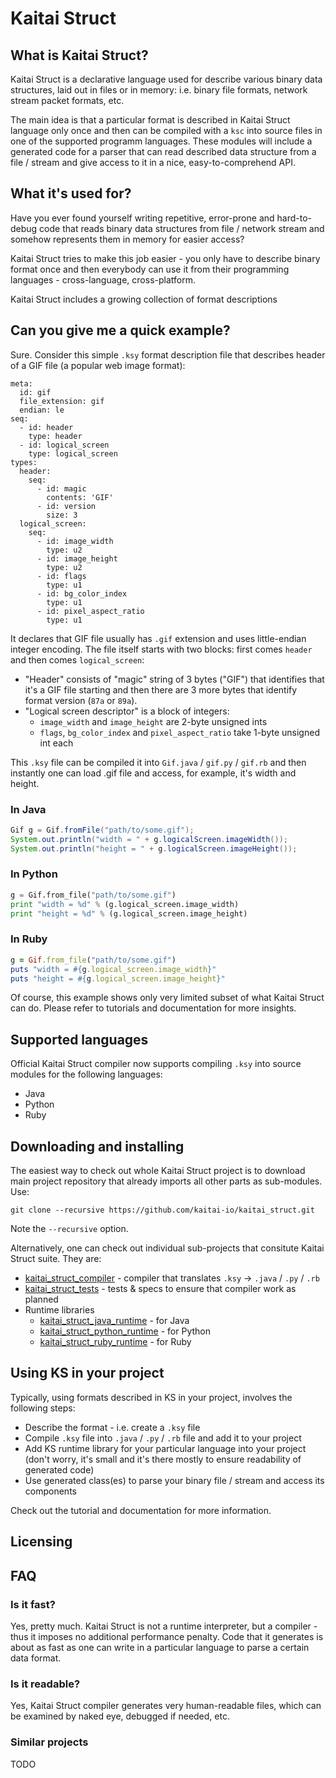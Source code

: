 # Kaitai Struct

## What is Kaitai Struct?

Kaitai Struct is a declarative language used for describe various
binary data structures, laid out in files or in memory: i.e. binary
file formats, network stream packet formats, etc.

The main idea is that a particular format is described in Kaitai
Struct language only once and then can be compiled with a `ksc` into
source files in one of the supported programm languages. These modules
will include a generated code for a parser that can read described
data structure from a file / stream and give access to it in a nice,
easy-to-comprehend API.

## What it's used for?

Have you ever found yourself writing repetitive, error-prone and
hard-to-debug code that reads binary data structures from file /
network stream and somehow represents them in memory for easier
access?

Kaitai Struct tries to make this job easier - you only have to
describe binary format once and then everybody can use it from their
programming languages - cross-language, cross-platform.

Kaitai Struct includes a growing collection of format descriptions

## Can you give me a quick example?

Sure. Consider this simple `.ksy` format description file that
describes header of a GIF file (a popular web image format):

```
meta:
  id: gif
  file_extension: gif
  endian: le
seq:
  - id: header
    type: header
  - id: logical_screen
    type: logical_screen
types:
  header:
    seq:
      - id: magic
        contents: 'GIF'
      - id: version
        size: 3
  logical_screen:
    seq:
      - id: image_width
        type: u2
      - id: image_height
        type: u2
      - id: flags
        type: u1
      - id: bg_color_index
        type: u1
      - id: pixel_aspect_ratio
        type: u1
```

It declares that GIF file usually has `.gif` extension and uses
little-endian integer encoding. The file itself starts with two
blocks: first comes `header` and then comes `logical_screen`:

* "Header" consists of "magic" string of 3 bytes ("GIF") that
  identifies that it's a GIF file starting and then there are 3 more
  bytes that identify format version (`87a` or `89a`).
* "Logical screen descriptor" is a block of integers:
  * `image_width` and `image_height` are 2-byte unsigned ints
  * `flags`, `bg_color_index` and `pixel_aspect_ratio` take 1-byte
    unsigned int each

This `.ksy` file can be compiled it into `Gif.java` / `gif.py` /
`gif.rb` and then instantly one can load .gif file and access, for
example, it's width and height.

### In Java

```java
Gif g = Gif.fromFile("path/to/some.gif");
System.out.println("width = " + g.logicalScreen.imageWidth());
System.out.println("height = " + g.logicalScreen.imageHeight());
```

### In Python

```python
g = Gif.from_file("path/to/some.gif")
print "width = %d" % (g.logical_screen.image_width)
print "height = %d" % (g.logical_screen.image_height)
```

### In Ruby

```ruby
g = Gif.from_file("path/to/some.gif")
puts "width = #{g.logical_screen.image_width}"
puts "height = #{g.logical_screen.image_height}"
```

Of course, this example shows only very limited subset of what Kaitai
Struct can do. Please refer to tutorials and documentation for more
insights.

## Supported languages

Official Kaitai Struct compiler now supports compiling `.ksy` into
source modules for the following languages:

* Java
* Python
* Ruby

## Downloading and installing

The easiest way to check out whole Kaitai Struct project is to
download main project repository that already imports all other parts
as sub-modules. Use:

    git clone --recursive https://github.com/kaitai-io/kaitai_struct.git

Note the `--recursive` option.

Alternatively, one can check out individual sub-projects that
consitute Kaitai Struct suite. They are:

* [kaitai_struct_compiler](https://github.com/kaitai-io/kaitai_struct_tests) - compiler that translates `.ksy` → `.java` / `.py` / `.rb`
* [kaitai_struct_tests](https://github.com/kaitai-io/kaitai_struct_tests) - tests & specs to ensure that compiler work as planned
* Runtime libraries 
  * [kaitai_struct_java_runtime](https://github.com/kaitai-io/kaitai_struct_java_runtime) - for Java
  * [kaitai_struct_python_runtime](https://github.com/kaitai-io/kaitai_struct_python_runtime) - for Python
  * [kaitai_struct_ruby_runtime](https://github.com/kaitai-io/kaitai_struct_ruby_runtime) - for Ruby

## Using KS in your project

Typically, using formats described in KS in your project, involves the
following steps:

* Describe the format - i.e. create a `.ksy` file 
* Compile `.ksy` file into `.java` / `.py` / `.rb` file and add it to
  your project
* Add KS runtime library for your particular language into your
  project (don't worry, it's small and it's there mostly to ensure
  readability of generated code)
* Use generated class(es) to parse your binary file / stream and
  access its components

Check out the tutorial and documentation for more information.

## Licensing

## FAQ

### Is it fast?

Yes, pretty much. Kaitai Struct is not a runtime interpreter, but a
compiler - thus it imposes no additional performance penalty. Code
that it generates is about as fast as one can write in a particular
language to parse a certain data format.

### Is it readable?

Yes, Kaitai Struct compiler generates very human-readable files, which
can be examined by naked eye, debugged if needed, etc.

### Similar projects

TODO
